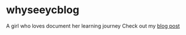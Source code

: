 # whyseeycblog
A girl who loves document her learning journey
Check out my [blog post](/whyseeycblog/2023-11-25-essential_tools.md)
